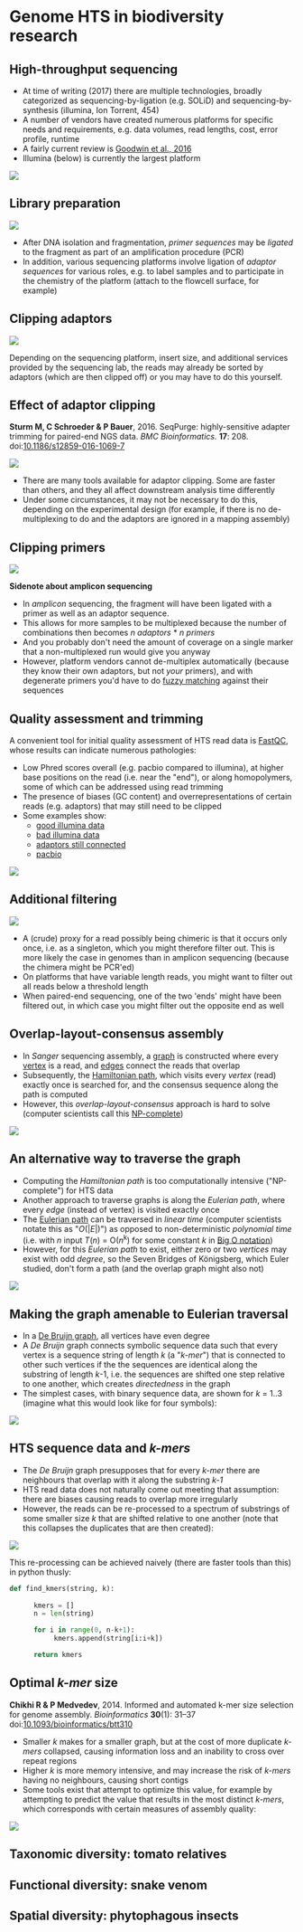 Genome HTS in biodiversity research
===================================

High-throughput sequencing
--------------------------

- At time of writing (2017) there are multiple technologies, broadly categorized as
  sequencing-by-ligation (e.g. SOLiD) and sequencing-by-synthesis (illumina, Ion Torrent,
  454)
- A number of vendors have created numerous platforms for specific needs and requirements, 
  e.g. data volumes, read lengths, cost, error profile, runtime
- A fairly current review is [Goodwin et al., 2016](lecture2/goodwin2016.pdf)
- Illumina (below) is currently the largest platform

![](lecture2/illumina.png)

Library preparation
-------------------

![](lecture2/fragmentation_and_ligation.png)

- After DNA isolation and fragmentation, _primer sequences_ may be _ligated_ to the 
  fragment as part of an amplification procedure (PCR)
- In addition, various sequencing platforms involve ligation of _adaptor sequences_ for
  various roles, e.g. to label samples and to participate in the chemistry of the 
  platform (attach to the flowcell surface, for example)

Clipping adaptors
-----------------

![](lecture2/fragmentsize.png)

Depending on the sequencing platform, insert size, and additional services provided by 
the sequencing lab, the reads may already be sorted by adaptors (which are then clipped 
off) or you may have to do this yourself. 

Effect of adaptor clipping
--------------------------

**Sturm M, C Schroeder & P Bauer**, 2016. SeqPurge: highly-sensitive adapter trimming for 
paired-end NGS data. _BMC Bioinformatics._ **17**: 208.
doi:[10.1186/s12859-016-1069-7](http://doi.org/10.1186/s12859-016-1069-7)

![](lecture2/clipping.png)

- There are many tools available for adaptor clipping. Some are faster than others, and 
  they all affect downstream analysis time differently
- Under some circumstances, it may not be necessary to do this, depending on the 
  experimental design (for example, if there is no de-multiplexing to do and the adaptors
  are ignored in a mapping assembly)

Clipping primers
----------------

![](lecture2/libstructure.png)

**Sidenote about amplicon sequencing**

- In _amplicon_ sequencing, the fragment will have been ligated with a primer as well as 
  an adaptor sequence. 
- This allows for more samples to be multiplexed because the number of combinations then 
  becomes _n adaptors_ * _n primers_ 
- And you probably don't need the amount of coverage on a single marker that a 
  non-multiplexed run would give you anyway
- However, platform vendors cannot de-multiplex automatically (because they know their
  own adaptors, but not _your_ primers), and with degenerate primers you'd have to do
  [fuzzy matching](https://github.com/naturalis/fastq-simple-tools/blob/master/script/splitfastq.pl#L128) 
  against their sequences

Quality assessment and trimming
-------------------------------

A convenient tool for initial quality assessment of HTS read data is 
[FastQC](https://www.bioinformatics.babraham.ac.uk/projects/fastqc/bad_sequence_fastqc.html),
whose results can indicate numerous pathologies:

- Low Phred scores overall (e.g. pacbio compared to illumina), at higher base positions 
  on the read (i.e. near the "end"), or along homopolymers, some of which can be addressed
  using read trimming
- The presence of biases (GC content) and overrepresentations of certain reads (e.g.
  adaptors) that may still need to be clipped 
- Some examples show: 
  - [good illumina data](https://www.bioinformatics.babraham.ac.uk/projects/fastqc/good_sequence_short_fastqc.html)
  - [bad illumina data](https://www.bioinformatics.babraham.ac.uk/projects/fastqc/bad_sequence_fastqc.html)
  - [adaptors still connected](https://www.bioinformatics.babraham.ac.uk/projects/fastqc/RNA-Seq_fastqc.html)
  - [pacbio](https://www.bioinformatics.babraham.ac.uk/projects/fastqc/pacbio_srr075104_fastqc.html)

![](lecture2/fastqc.png)

Additional filtering
--------------------

![](lecture2/chimera.gif)

- A (crude) proxy for a read possibly being chimeric is that it occurs only once, i.e. as
  a singleton, which you might therefore filter out. This is more likely the case in
  genomes than in amplicon sequencing (because the chimera might be PCR'ed)
- On platforms that have variable length reads, you might want to filter out all reads
  below a threshold length
- When paired-end sequencing, one of the two 'ends' might have been filtered out, in 
  which case you might filter out the opposite end as well

Overlap-layout-consensus assembly
---------------------------------

- In _Sanger_ sequencing assembly, a 
  [graph](https://en.wikipedia.org/wiki/Graph_(discrete_mathematics)) is constructed 
  where every 
  [vertex](https://en.wikipedia.org/wiki/Vertex_(graph_theory)) is a 
  read, and 
  [edges](https://en.wikipedia.org/wiki/Edge_(graph_theory)) connect the reads that 
  overlap
- Subsequently, the [Hamiltonian path](https://en.wikipedia.org/wiki/Hamiltonian_path), 
  which visits every _vertex_ (read) exactly once is searched for, and the consensus 
  sequence along the path is computed
- However, this _overlap-layout-consensus_ approach is hard to solve (computer scientists
  call this [NP-complete](https://en.wikipedia.org/wiki/NP-completeness))

![](lecture2/overlap-layout-consensus.png)

An alternative way to traverse the graph
----------------------------------------

- Computing the _Hamiltonian path_ is too computationally intensive ("NP-complete") for 
  HTS data 
- Another approach to traverse graphs is along the _Eulerian path_, where every _edge_
  (instead of vertex) is visited exactly once
- The [Eulerian path](https://en.wikipedia.org/wiki/Eulerian_path) can be traversed in 
  _linear time_ (computer scientists notate this as "_O_(|_E_|)") as opposed to 
  non-deterministic _polynomial time_ (i.e. with _n_ input _T_(_n_) = O(_n_<sup>k</sup>) 
  for some constant _k_ in [Big O notation](https://en.wikipedia.org/wiki/Big_O_notation))
- However, for this _Eulerian path_ to exist, either zero or two _vertices_ may exist with 
  odd _degree_, so the Seven Bridges of Königsberg, which Euler studied, don't form a path
  (and the overlap graph might also not)

![](lecture2/koenigsberg.png)

Making the graph amenable to Eulerian traversal
-----------------------------------------------

- In a [De Bruijn graph](https://en.wikipedia.org/wiki/De_Bruijn_graph), all vertices 
  have even degree
- A _De Bruijn_ graph connects symbolic sequence data such that every vertex is a sequence
  string of length _k_ (a "_k-mer_") that is connected to other such vertices if the 
  the sequences are identical along the substring of length _k_-1, i.e. the sequences
  are shifted one step relative to one another, which creates _directedness_ in the
  graph
- The simplest cases, with binary sequence data, are shown for _k_ = 1..3 (imagine what
  this would look like for four symbols):

![](lecture2/DeBruijn-as-line-digraph.svg)

HTS sequence data and _k-mers_
------------------------------

- The _De Bruijn_ graph presupposes that for every _k-mer_ there are neighbours that 
  overlap with it along the substring _k-1_
- HTS read data does not naturally come out meeting that assumption: there are biases
  causing reads to overlap more irregularly
- However, the reads can be re-processed to a spectrum of substrings of some smaller 
  size _k_ that are shifted relative to one another (note that this collapses the 
  duplicates that are then created):

![](lecture2/K-mer-example.png)

This re-processing can be achieved naively (there are faster tools than this) in python
thusly:

```python
def find_kmers(string, k):
    
      kmers = []
      n = len(string)

      for i in range(0, n-k+1):
           kmers.append(string[i:i+k])

      return kmers
```

Optimal _k-mer_ size
--------------------

**Chikhi R & P Medvedev**, 2014. Informed and automated k-mer size selection for genome 
assembly. _Bioinformatics_ **30**(1): 31–37 
doi:[10.1093/bioinformatics/btt310](https://doi.org/10.1093/bioinformatics/btt310)

- Smaller _k_ makes for a smaller graph, but at the cost of more duplicate _k-mers_ 
  collapsed, causing information loss and an inability to cross over repeat regions
- Higher _k_ is more memory intensive, and may increase the risk of _k-mers_ having no
  neighbours, causing short contigs
- Some tools exist that attempt to optimize this value, for example by attempting to 
  predict the value that results in the most distinct _k-mers_, which corresponds with
  certain measures of assembly quality:

![](lecture2/K-mer-genie.png)


Taxonomic diversity: tomato relatives
-------------------------------------

Functional diversity: snake venom
---------------------------------

Spatial diversity: phytophagous insects
---------------------------------------

